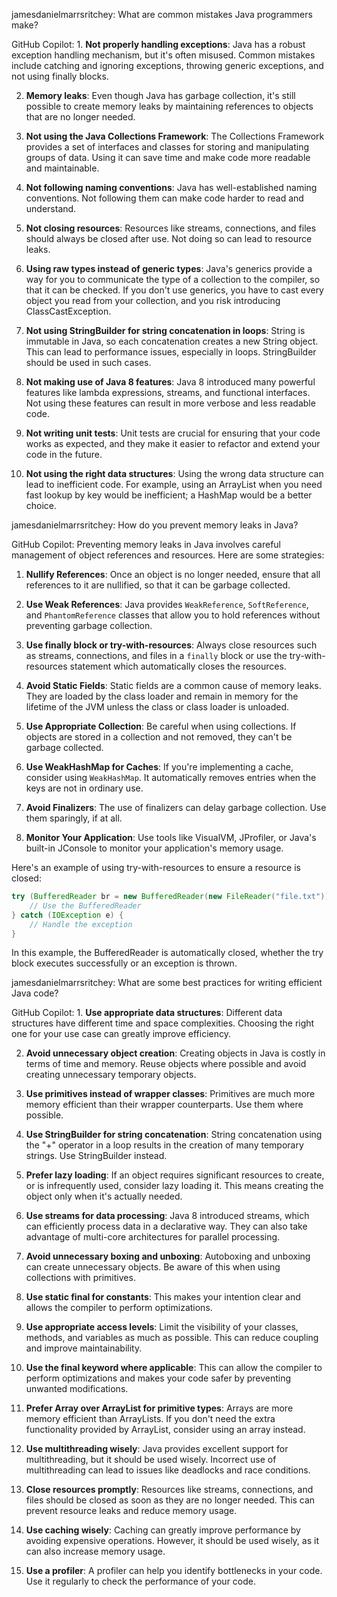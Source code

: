 jamesdanielmarrsritchey: What are common mistakes Java programmers make?

GitHub Copilot: 1. **Not properly handling exceptions**: Java has a robust exception handling mechanism, but it's often misused. Common mistakes include catching and ignoring exceptions, throwing generic exceptions, and not using finally blocks.

2. **Memory leaks**: Even though Java has garbage collection, it's still possible to create memory leaks by maintaining references to objects that are no longer needed.

3. **Not using the Java Collections Framework**: The Collections Framework provides a set of interfaces and classes for storing and manipulating groups of data. Using it can save time and make code more readable and maintainable.

4. **Not following naming conventions**: Java has well-established naming conventions. Not following them can make code harder to read and understand.

5. **Not closing resources**: Resources like streams, connections, and files should always be closed after use. Not doing so can lead to resource leaks.

6. **Using raw types instead of generic types**: Java's generics provide a way for you to communicate the type of a collection to the compiler, so that it can be checked. If you don't use generics, you have to cast every object you read from your collection, and you risk introducing ClassCastException.

7. **Not using StringBuilder for string concatenation in loops**: String is immutable in Java, so each concatenation creates a new String object. This can lead to performance issues, especially in loops. StringBuilder should be used in such cases.

8. **Not making use of Java 8 features**: Java 8 introduced many powerful features like lambda expressions, streams, and functional interfaces. Not using these features can result in more verbose and less readable code.

9. **Not writing unit tests**: Unit tests are crucial for ensuring that your code works as expected, and they make it easier to refactor and extend your code in the future.

10. **Not using the right data structures**: Using the wrong data structure can lead to inefficient code. For example, using an ArrayList when you need fast lookup by key would be inefficient; a HashMap would be a better choice.

jamesdanielmarrsritchey: How do you prevent memory leaks in Java?

GitHub Copilot: Preventing memory leaks in Java involves careful management of object references and resources. Here are some strategies:

1. **Nullify References**: Once an object is no longer needed, ensure that all references to it are nullified, so that it can be garbage collected.

2. **Use Weak References**: Java provides `WeakReference`, `SoftReference`, and `PhantomReference` classes that allow you to hold references without preventing garbage collection.

3. **Use finally block or try-with-resources**: Always close resources such as streams, connections, and files in a `finally` block or use the try-with-resources statement which automatically closes the resources.

4. **Avoid Static Fields**: Static fields are a common cause of memory leaks. They are loaded by the class loader and remain in memory for the lifetime of the JVM unless the class or class loader is unloaded.

5. **Use Appropriate Collection**: Be careful when using collections. If objects are stored in a collection and not removed, they can't be garbage collected.

6. **Use WeakHashMap for Caches**: If you're implementing a cache, consider using `WeakHashMap`. It automatically removes entries when the keys are not in ordinary use.

7. **Avoid Finalizers**: The use of finalizers can delay garbage collection. Use them sparingly, if at all.

8. **Monitor Your Application**: Use tools like VisualVM, JProfiler, or Java's built-in JConsole to monitor your application's memory usage.

Here's an example of using try-with-resources to ensure a resource is closed:

```java
try (BufferedReader br = new BufferedReader(new FileReader("file.txt"))) {
    // Use the BufferedReader
} catch (IOException e) {
    // Handle the exception
}
```

In this example, the BufferedReader is automatically closed, whether the try block executes successfully or an exception is thrown.

jamesdanielmarrsritchey: What are some best practices for writing efficient Java code?

GitHub Copilot: 1. **Use appropriate data structures**: Different data structures have different time and space complexities. Choosing the right one for your use case can greatly improve efficiency.

2. **Avoid unnecessary object creation**: Creating objects in Java is costly in terms of time and memory. Reuse objects where possible and avoid creating unnecessary temporary objects.

3. **Use primitives instead of wrapper classes**: Primitives are much more memory efficient than their wrapper counterparts. Use them where possible.

4. **Use StringBuilder for string concatenation**: String concatenation using the "+" operator in a loop results in the creation of many temporary strings. Use StringBuilder instead.

5. **Prefer lazy loading**: If an object requires significant resources to create, or is infrequently used, consider lazy loading it. This means creating the object only when it's actually needed.

6. **Use streams for data processing**: Java 8 introduced streams, which can efficiently process data in a declarative way. They can also take advantage of multi-core architectures for parallel processing.

7. **Avoid unnecessary boxing and unboxing**: Autoboxing and unboxing can create unnecessary objects. Be aware of this when using collections with primitives.

8. **Use static final for constants**: This makes your intention clear and allows the compiler to perform optimizations.

9. **Use appropriate access levels**: Limit the visibility of your classes, methods, and variables as much as possible. This can reduce coupling and improve maintainability.

10. **Use the final keyword where applicable**: This can allow the compiler to perform optimizations and makes your code safer by preventing unwanted modifications.

11. **Prefer Array over ArrayList for primitive types**: Arrays are more memory efficient than ArrayLists. If you don't need the extra functionality provided by ArrayList, consider using an array instead.

12. **Use multithreading wisely**: Java provides excellent support for multithreading, but it should be used wisely. Incorrect use of multithreading can lead to issues like deadlocks and race conditions.

13. **Close resources promptly**: Resources like streams, connections, and files should be closed as soon as they are no longer needed. This can prevent resource leaks and reduce memory usage.

14. **Use caching wisely**: Caching can greatly improve performance by avoiding expensive operations. However, it should be used wisely, as it can also increase memory usage.

15. **Use a profiler**: A profiler can help you identify bottlenecks in your code. Use it regularly to check the performance of your code.